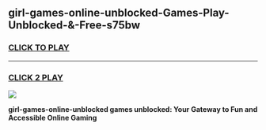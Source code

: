 
## girl-games-online-unblocked-Games-Play-Unblocked-&-Free-s75bw
<h3>
<a href="https://premium76.site?title=girl-games-online-unblocked&ref=24A">CLICK TO PLAY</a></h3>
<hr>

<h3>
<a href="https://premium76.site?title=girl-games-online-unblocked&ref=24A">CLICK 2 PLAY</a>
  
</h3>

<a href="https://premium76.site?title=girl-games-online-unblocked&ref=24A"><img src="https://clearcache.store/games.png"></a>


**girl-games-online-unblocked games unblocked: Your Gateway to Fun and Accessible Online Gaming**
